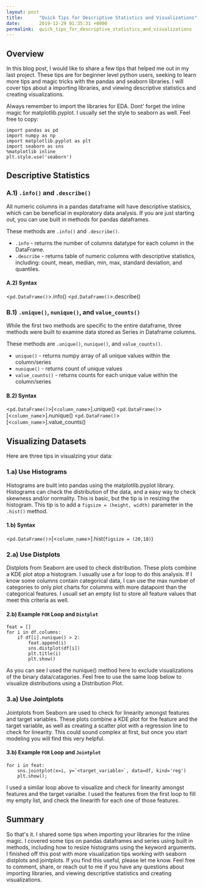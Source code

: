 ```yaml
---
layout: post
title:      "Quick Tips for Descriptive Statistics and Visualizations"
date:       2019-12-29 01:35:31 +0000
permalink:  quick_tips_for_descriptive_statistics_and_visualizations
---
```



## Overview
In this blog post, I would like to share a few tips that helped me out in my last project. These tips are for beginner level python users, seeking to learn more tips and magic tricks with the pandas and seaborn libraries. I will cover tips about a importing libraries, and viewing descriptive statistics and creating visualizations.

Always remember to import the libraries for EDA. Dont' forget the inline magic for matplotlib.pyplot. I usually set the style to seaborn as well. Feel free to copy:

```
import pandas as pd
import numpy as np
import matplotlib.pyplot as plt
import seaborn as sns
%matplotlib inline
plt.style.use('seaborn')

```

## Descriptive Statistics

### A.1) `.info()` and `.describe()`

All numeric columns in a pandas dataframe will have descriptive statisics, which can be beneficial in exploratory data analysis. If you are just starting out, you can use built in methods for pandas dataframes.

These methods are `.info()` and `.describe()`. 

* `.info` - returns the number of columns datatype for each column in the DataFrame.
*  `.describe` - returns table of numeric columns with descriptive statistics, including: count, mean, median, min, max, standard deviation, and quantiles.

#### A.2) Syntax  
<`pd.DataFrame()`>.info()
<`pd.DataFrame()`>.describe()

### B.1) `.unique()`, `nunique()`, and `value_counts()`

While the first two methods are specific to the entire dataframe, three methods were built to examine data stored as Series in Dataframe columns. 

These methods are `.unique()`, `nunique()`, and `value_counts()`. 

* `unique()` - returns numpy array of all unique values within the column/series
* `nunique()` - returns count of unique values 
* `value_counts()` - returns counts for each unique value within the column/series

#### B.2) Syntax  
<`pd.DataFrame()`>[<`column_name`>].unique()
<`pd.DataFrame()`>[<`column_name`>].nunique()
<`pd.DataFrame()`>[<`column_name`>].value_counts()

## Visualizing Datasets
Here are three tips in visualzing your data:

### 1.a) Use Histograms

Histograms are built into pandas using the matplotlib.pyplot library. Histograms can check the distribution of the data, and a easy way to check skewness and/or normality. This is basic, but the tip is in resizing the histogram. This tip is to add a `figsize = (height, width)` parameter in the `.hist()` method.

#### 1.b) Syntax
<`pd.DataFrame()`>[<`column_name`>].hist(`figsize = (20,18)`)

### 2.a) Use Distplots

Distplots from Seaborn are used to check distribution. These plots combine a KDE plot atop a histogram. I usually use a for loop to do this analysis. If I know some columns contain categorical data, I can use the max number of categories to only plot charts for columms with more datapoint than the categorical features. I usuall set an empty list to store all feature values that meet this criteria as well. 

#### 2.b) Example `FOR` Loop and `Distplot`

```
feat = []
for i in df.columns:
    if df[i].nunique() > 2:
        feat.append(i)
        sns.distplot(df[i])
        plt.title(i)
        plt.show()
```

As you can see I used the nunique() method here to exclude visualizations of the binary data/catagories. Feel free to use the same loop below to visualize distributions using a Distribution Plot. 
				

### 3.a) Use Jointplots

Jointplots from Seaborn are used to check for linearity amongst features and target variables. These plots combine a KDE plot for the feature and the target variable, as well as creating a scatter plot with a regression line to check for linearity. This could sound complex at first, but once you start modeling you will find this very helpful. 

#### 3.b) Example `FOR` Loop and `Jointplot`

```
for i in feat:
    sns.jointplot(x=i, y=`<target_variable>`, data=df, kind='reg')
    plt.show();
```

I used a similar loop above to visualize and check for linearity amongst features and the target varialbe. I used the features from the first loop to fill my empty list, and check the linearith for each one of those features. 

## Summary

So that's it. I shared some tips when importing your libraries for the inline magic. I covered some tips on pandas dataframes and series using built in methods, including how to resize histograms using the keyword arguments. I finished off this post with more visualization tips working with seaborn distplots and jointplots. If you find this useful, please let me know. Feel free to comment, share, or reach out to me if you have any questions about importing libraries, and viewing descriptive statistics and creating visualizations.


